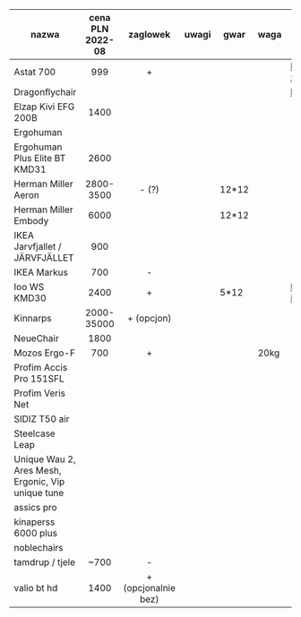 | nazwa                                                | cena PLN 2022-08   | zaglowek            | uwagi                       | gwar  | waga  | link                                                        |
| ---------------------------------------------------- | :----------------: | :-----------------: | :-------------------------: | ----- | ----- | ----                                                        |
| Astat 700                                            | 999                | +                   |                             |       |       | https://pl.genesis-zone.com/produkt/astat-700-black         |
| Dragonflychair                                       |                    |                     |                             |       |       | https://www.dragonflychair.com/                             |
| Elzap Kivi EFG 200B                                  | 1400               |                     |                             |       |       |                                                             |
| Ergohuman                                            |                    |                     |                             |       |       |                                                             |
| Ergohuman Plus Elite BT KMD31                        | 2600               |                     |                             |       |       |                                                             |
| Herman Miller Aeron                                  | 2800-3500          | - (?)               |                             | 12*12 |       |                                                             |
| Herman Miller Embody                                 | 6000               |                     |                             | 12*12 |       |                                                             |
| IKEA Jarvfjallet / JÄRVFJÄLLET                       | 900                |                     |                             |       |       |                                                             |
| IKEA Markus                                          | 700                | -                   |                             |       |       |                                                             |
| Ioo WS KMD30                                         | 2400               | +                   |                             | 5*12  |       | https://www.centrumkrzesel.pl/fotel-ioo-ws-kmd30-24h/3343/p |
| Kinnarps                                             | 2000-35000         | + (opcjon)          |                             |       |       |                                                             |
| NeueChair                                            | 1800               |                     |                             |       |       |                                                             |
| Mozos Ergo-F                                         | 700                | +                   |                             |       | 20kg  |                                                             |
| Profim Accis Pro 151SFL                              |                    |                     |                             |       |       |                                                             |
| Profim Veris Net                                     |                    |                     |                             |       |       |                                                             |
| SIDIZ T50 air                                        |                    |                     |                             |       |       |                                                             |
| Steelcase Leap                                       |                    |                     |                             |       |       |                                                             |
| Unique Wau 2, Ares Mesh, Ergonic, Vip   unique tune  |                    |                     |                             |       |       |                                                             |
| assics pro                                           |                    |                     |                             |       |       |                                                             |
| kinaperss 6000 plus                                  |                    |                     |                             |       |       |                                                             |
| noblechairs                                          |                    |                     |                             |       |       |                                                             |
| tamdrup / tjele                                      | ~700               | -                   |                             |       |       |                                                             |
| valio bt hd                                          | 1400               | + (opcjonalnie bez) |                             |       |       |                                                             |

